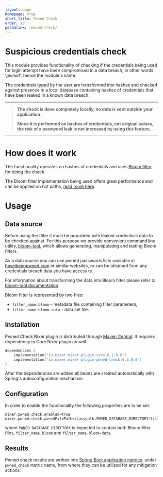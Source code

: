 ```yaml
---
layout: page
homepage: true
short_title: Pwned Check
order: 13
permalink: /pwned-check/
---
```


# Suspicious credentials check

This module provides functionality of checking if the credentials being used for login attempt have been compromised in a data breach, 
in other words '_pwned_', hence the module's name.

The credentials typed by the user are transformed into hashes and checked against presence in a local database containing hashes of 
credentials that have been leaked in a known data breach. 

---
> **The check is done completely locally, no data is sent outside your application.**
>
> **Since it is performed on hashes of credentials, not original values, the risk of a password leak is not increased by using this feature.**

---

# How does it work

The functionality operates on hashes of credentials and uses [Bloom filter](https://en.wikipedia.org/wiki/Bloom_filter) for doing the check. 

The Bloom filter implementation being used offers great performance and can be applied on hot paths, 
[read more here](https://github.com/nixer-io/nixer-spring-plugin/tree/master/bloom-filter).

# Usage
## Data source

Before using the filter it must be populated with leaked credentials data to be checked against. 
For this purpose we provide convenient command line utility, 
[bloom-tool](https://github.com/nixer-io/nixer-spring-plugin/tree/master/bloom-tool), which allows generating, manipulating 
and testing Bloom filters.

As a data source you can use pwned passwords lists available at [haveibeenpwned.com](https://haveibeenpwned.com/Passwords) 
or similar websites, or can be obtained from any credentials breach data you have access to. 
 
For information about transforming the data into Bloom filter please refer to 
[bloom-tool documentation](https://github.com/nixer-io/nixer-spring-plugin/tree/master/bloom-tool).

Bloom filter is represented by two files:
- `filter_name.bloom` - metadata file containing filter parameters, 
- `filter_name.bloom-data` - data set file.

## Installation

Pwned Check Nixer plugin is distributed through [Maven Central](https://search.maven.org/search?q=io.nixer).
It requires dependency to Core Nixer plugin as well.

```kotlin
dependencies {
    implementation("io.nixer:nixer-plugin-core:0.1.0.0")
    implementation("io.nixer:nixer-plugin-pwned-check:0.1.0.0")
}
```

After the dependencies are added all beans are created automatically with Spring's autoconfiguration mechanism.

## Configuration

In order to enable the functionality the following properties are to be set:

```properties
nixer.pwned.check.enabled=true
nixer.pwned.check.pwnedFilePath=classpath:PWNED_DATABASE_DIRECTORY/filter_name.bloom
```

where `PWNED_DATABASE_DIRECTORY` is expected to contain both Bloom filter files, `filter_name.bloom` and `filter_name.bloom-data`.

## Results

Pwned check results are written into 
[Spring Boot application metrics](https://docs.spring.io/spring-boot/docs/current/reference/html/production-ready-features.html#production-ready-metrics), 
under `pwned_check` metric name, from where they can be utilized for any mitigation actions.
